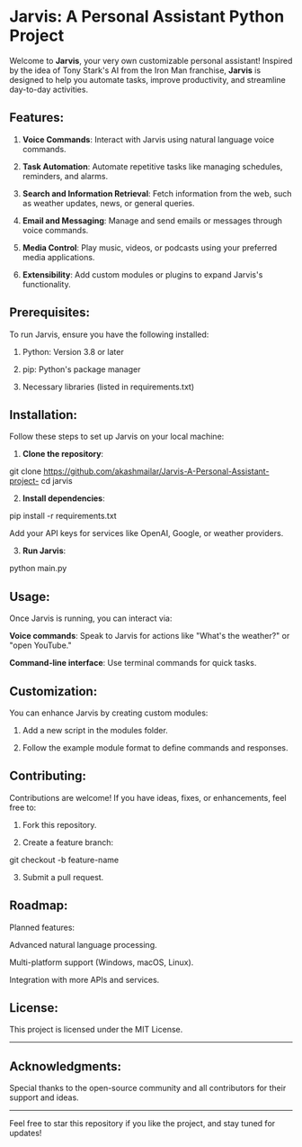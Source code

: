 # Jarvis: A Personal Assistant Python Project

Welcome to **Jarvis**, your very own customizable personal assistant! Inspired by the idea of Tony Stark's AI from the Iron Man franchise, **Jarvis** is designed to help you automate tasks, improve productivity, and streamline day-to-day activities.

## Features:

1. **Voice Commands**: Interact with Jarvis using natural language voice commands.

2. **Task Automation**: Automate repetitive tasks like managing schedules, reminders, and alarms.

3. **Search and Information Retrieval**: Fetch information from the web, such as weather updates, news, or general queries.

4. **Email and Messaging**: Manage and send emails or messages through voice commands.

5. **Media Control**: Play music, videos, or podcasts using your preferred media applications.

6. **Extensibility**: Add custom modules or plugins to expand Jarvis's functionality.


## Prerequisites:

To run Jarvis, ensure you have the following installed:

1. Python: Version 3.8 or later

2. pip: Python's package manager

3. Necessary libraries (listed in requirements.txt)


## Installation:

Follow these steps to set up Jarvis on your local machine:

1. **Clone the repository**:

git clone https://github.com/akashmailar/Jarvis-A-Personal-Assistant-project-
cd jarvis


2. **Install dependencies**:

pip install -r requirements.txt

Add your API keys for services like OpenAI, Google, or weather providers.


3. **Run Jarvis**:

python main.py


## Usage:

Once Jarvis is running, you can interact via:

**Voice commands**: Speak to Jarvis for actions like "What's the weather?" or "open YouTube."

**Command-line interface**: Use terminal commands for quick tasks.


## Customization:

You can enhance Jarvis by creating custom modules:

1. Add a new script in the modules folder.

2. Follow the example module format to define commands and responses.


## Contributing:

Contributions are welcome! If you have ideas, fixes, or enhancements, feel free to:

1. Fork this repository.

2. Create a feature branch:

git checkout -b feature-name

3. Submit a pull request.


## Roadmap:

Planned features:

Advanced natural language processing.

Multi-platform support (Windows, macOS, Linux).

Integration with more APIs and services.


## License:

This project is licensed under the MIT License.


---

## Acknowledgments:

Special thanks to the open-source community and all contributors for their support and ideas.


---

Feel free to star this repository if you like the project, and stay tuned for updates!
